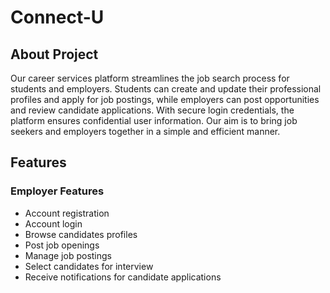 # Connect-U

## About Project 

Our career services platform streamlines the job search process for students and employers. Students can create and update their professional profiles and apply for job postings, while employers can post opportunities and review candidate applications. With secure login credentials, the platform ensures confidential user information. Our aim is to bring job seekers and employers together in a simple and efficient manner.

##  Features

### Employer Features
 - Account registration
 - Account login
 - Browse candidates profiles
 - Post job openings
 - Manage job postings
 - Select candidates for interview
 - Receive notifications for candidate applications
